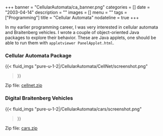 +++
banner = "CellularAutomata/ca_banner.png"
categories = []
date = "2003-04-14"
description = ""
images = []
menu = ""
tags = ["Programming"]
title = "Cellular Automata"
nodateline = true
+++

In my earlier programming career, I was very interested in cellular automata and Braitenberg vehicles. I wrote a couple of object-oriented Java packages to explore their behavior. These are Java applets, one should be able to run them with `appletviewer PanelApplet.html`.

<!--more-->

### Cellular Automata Package



{{< fluid_imgs 
  "pure-u-1-2|/CellularAutomata/CellNet/screenshot.png" 
>}}

Zip file: [cellnet.zip](/CellularAutomata/CellNet.zip)

### Digital Braitenberg Vehicles



{{< fluid_imgs 
  "pure-u-1-2|/CellularAutomata/cars/screenshot.png" 
>}}

Zip file: [cars.zip](/CellularAutomata/cars.zip)
